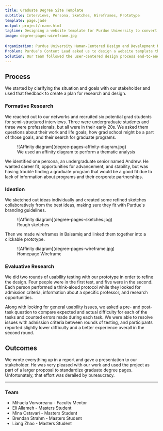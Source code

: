 ```yaml
---
title: Graduate Degree Site Template
subtitle: Interviews, Persona, Sketches, Wireframes, Prototype
template: page.jade
output: project/:name.html
tagline: Designing a website template for Purdue University to convert prospective grad students.
image: degree-pages-wireframe.jpg

Organization: Purdue University Human-Centered Design and Development Masters Program
Problem: Purdue’s Content Lead asked us to design a website template that was appropriate for all graduate programs and effective at converting prospective graduate students.
Solution: Our team followed the user-centered design process end-to-end to create and validate a template.
---
```


## Process
We started by clarifying the situation and goals with our stakeholder and used that feedback to create a plan for research and design.

### Formative Research
We reached out to our networks and recruited six potential grad students for semi-structured interviews. Three were undergraduate students and three were professionals, but all were in their early 20s. We asked them questions about their work and life goals, how grad school might be a part of those goals, and their search for graduate programs.

<div class="figwrapper">
	<figure style="top: -10em;">
		![Affinity diagram](degree-pages-affinity-diagram.jpg)
		<figcaption>
			We used an affinity diagram to perform a thematic analysis
		</figcaption>
	</figure>
</div>

We identified one persona, an undergraduate senior named Andrew. He wanted career fit, opportunities for advancement, and stability, but was having trouble finding a graduate program that would be a good fit due to lack of information about programs and their corporate partnerships.

### Ideation

We sketched out ideas individually and created some refined sketches collaboratively from the best ideas, making sure they fit with Purdue's branding guidelines.

<div class="figwrapper">
	<figure style="top: -6em;">
		![Affinity diagram](degree-pages-sketches.jpg)
		<figcaption>
			Rough sketches
		</figcaption>
	</figure>
</div>

Then we made wireframes in Balsamiq and linked them together into a clickable prototype.

<figure>
	![Affinity diagram](degree-pages-wireframe.jpg)
	<figcaption>
		Homepage Wireframe
	</figcaption>
</figure>

### Evaluative Research
We did two rounds of usability testing with our prototype in order to refine the design.  Four people were in the first test, and five were in the second.  Each person performed a think-aloud protocol while they looked for admission criteria, information about a specific professor, and research opportunities.

Along with looking for general usability issues, we asked a pre- and post-task question to compare expected and actual difficulty for each of the tasks and counted errors made during each task.  We were able to resolve issues with admission criteria between rounds of testing, and participants reported slightly lower difficulty and a better experience overall in the second round.

## Outcomes
We wrote everything up in a report and gave a presentation to our stakeholder. He was very pleased with our work and used the project as part of a larger proposal to standardize graduate degree pages. Unfortunately, that effort was derailed by bureaucracy.

----

### Team
- Mihaela Vorvoreanu - Faculty Mentor
- Eli Allameh - Masters Student
- Mina Ostavari - Masters Student
- Brendan Strahm - Masters Student
- Liang Zhao - Masters Student
